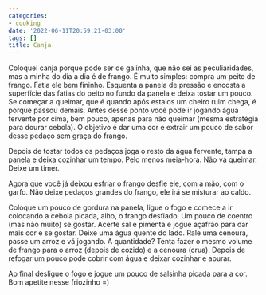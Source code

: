 ```yaml
---
categories:
- cooking
date: '2022-06-11T20:59:21-03:00'
tags: []
title: Canja
---
```


Coloquei canja porque pode ser de galinha, que não sei as peculiaridades, mas a minha do dia a dia é de frango. É muito simples: compra um peito de frango. Fatia ele bem fininho. Esquenta a panela de pressão e encosta a superfície das fatias do peito no fundo da panela e deixa tostar um pouco. Se começar a queimar, que é quando após estalos um cheiro ruim chega, é porque passou demais. Antes desse ponto você pode ir jogando água fervente por cima, bem pouco, apenas para não queimar (mesma estratégia para dourar cebola). O objetivo é dar uma cor e extrair um pouco de sabor desse pedaço sem graça do frango.

Depois de tostar todos os pedaços joga o resto da água fervente, tampa a panela e deixa cozinhar um tempo. Pelo menos meia-hora. Não vá queimar. Deixe um timer.

Agora que você já deixou esfriar o frango desfie ele, com a mão, com o garfo. Não deixe pedaços grandes do frango, ele irá se misturar ao caldo.

Coloque um pouco de gordura na panela, ligue o fogo e comece a ir colocando a cebola picada, alho, o frango desfiado. Um pouco de coentro (mas não muito) se gostar. Acerte sal e pimenta e jogue açafrão para dar mais cor e se gostar. Deixe uma água quente do lado. Rale uma cenoura, passe um arroz e vá jogando. A quantidade? Tenta fazer o mesmo volume de frango para o arroz (depois de cozido) e a cenoura (crua). Depois de refogar um pouco pode cobrir com água e deixar cozinhar e apurar.

Ao final desligue o fogo e jogue um pouco de salsinha picada para a cor. Bom apetite nesse friozinho =)